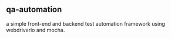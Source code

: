 ## qa-automation

a simple front-end and backend test automation framework using webdriverio and mocha.

